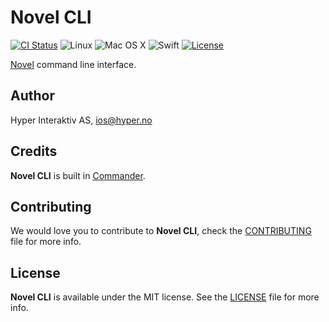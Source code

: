 # Novel CLI

[![CI Status](http://img.shields.io/travis/hyperoslo/novel-cli.svg?style=flat)](https://travis-ci.org/hyperoslo/novel-cli)
![Linux](https://img.shields.io/badge/os-linux-green.svg?style=flat)
![Mac OS X](https://img.shields.io/badge/os-Mac%20OS%20X-green.svg?style=flat)
![Swift](https://img.shields.io/badge/%20in-swift%203.0.1-orange.svg)
[![License](http://img.shields.io/badge/license-MIT-brightgreen.svg)](http://opensource.org/licenses/MIT)

[Novel](https://github.com/hyperoslo/novel) command line interface.

## Author

Hyper Interaktiv AS, ios@hyper.no

## Credits

**Novel CLI** is built in [Commander](https://github.com/kylef/Commander).

## Contributing

We would love you to contribute to **Novel CLI**, check the [CONTRIBUTING](https://github.com/hyperoslo/novel-cli/blob/master/CONTRIBUTING.md)
file for more info.

## License

**Novel CLI** is available under the MIT license. See the [LICENSE](https://github.com/hyperoslo/novel-cli/blob/master/LICENSE.md) file for more info.
